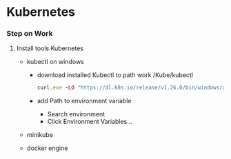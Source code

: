 # Kubernetes
### Step on Work
1. Install tools Kubernetes
   - kubectl on windows
     - download installed Kubectl to path work /Kube/kubectl

       ```ruby
       curl.exe -LO "https://dl.k8s.io/release/v1.26.0/bin/windows/amd64/kubectl.exe"
       ```
       
     - add Path to environment variable

       - Search environment
        [](image/environment.png)
       - Click Environment Variables...
        [](image/clickEnVa.png)

   - minikube
   - docker engine